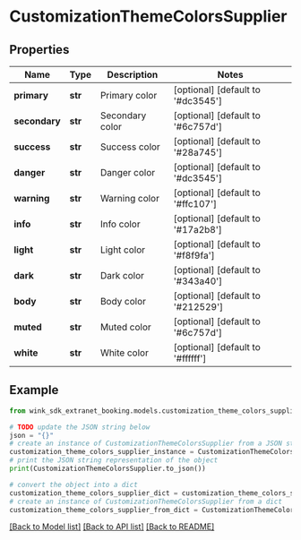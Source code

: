 # CustomizationThemeColorsSupplier


## Properties

Name | Type | Description | Notes
------------ | ------------- | ------------- | -------------
**primary** | **str** | Primary color | [optional] [default to '#dc3545']
**secondary** | **str** | Secondary color | [optional] [default to '#6c757d']
**success** | **str** | Success color | [optional] [default to '#28a745']
**danger** | **str** | Danger color | [optional] [default to '#dc3545']
**warning** | **str** | Warning color | [optional] [default to '#ffc107']
**info** | **str** | Info color | [optional] [default to '#17a2b8']
**light** | **str** | Light color | [optional] [default to '#f8f9fa']
**dark** | **str** | Dark color | [optional] [default to '#343a40']
**body** | **str** | Body color | [optional] [default to '#212529']
**muted** | **str** | Muted color | [optional] [default to '#6c757d']
**white** | **str** | White color | [optional] [default to '#ffffff']

## Example

```python
from wink_sdk_extranet_booking.models.customization_theme_colors_supplier import CustomizationThemeColorsSupplier

# TODO update the JSON string below
json = "{}"
# create an instance of CustomizationThemeColorsSupplier from a JSON string
customization_theme_colors_supplier_instance = CustomizationThemeColorsSupplier.from_json(json)
# print the JSON string representation of the object
print(CustomizationThemeColorsSupplier.to_json())

# convert the object into a dict
customization_theme_colors_supplier_dict = customization_theme_colors_supplier_instance.to_dict()
# create an instance of CustomizationThemeColorsSupplier from a dict
customization_theme_colors_supplier_from_dict = CustomizationThemeColorsSupplier.from_dict(customization_theme_colors_supplier_dict)
```
[[Back to Model list]](../README.md#documentation-for-models) [[Back to API list]](../README.md#documentation-for-api-endpoints) [[Back to README]](../README.md)


